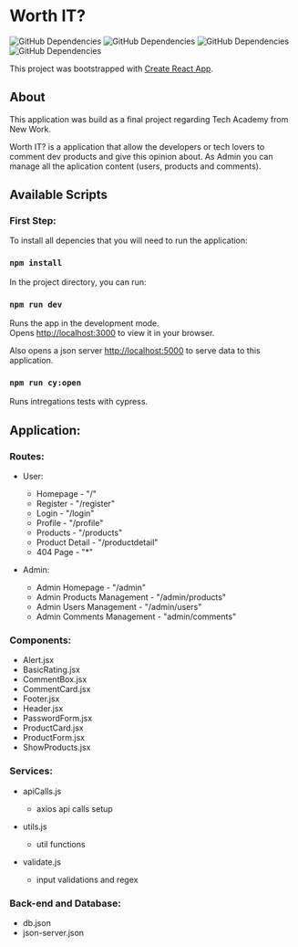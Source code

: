# Worth IT?

![GitHub Dependencies](https://img.shields.io/badge/axios-1.2.1-blue) ![GitHub Dependencies](https://img.shields.io/badge/json--server-0.17.1-red) ![GitHub Dependencies](https://img.shields.io/badge/swiper-8.4.6-green) ![GitHub Dependencies](https://img.shields.io/badge/%40mui-5.11.0-green)


This project was bootstrapped with [Create React App](https://github.com/facebook/create-react-app).

## About 

This application was build as a final project regarding Tech Academy from New Work.

Worth IT? is a application that allow the developers or tech lovers to comment dev products and give this opinion about. As Admin you can manage all the aplication content (users, products and comments). 

## Available Scripts

### First Step:

To install all depencies that you will need to run the application:

### `npm install`


In the project directory, you can run:

### `npm run dev`

Runs the app in the development mode.\
Opens [http://localhost:3000](http://localhost:3000) to view it in your browser.

Also opens a json server [http://localhost:5000](http://localhost:5000) to serve data to this application.

### `npm run cy:open`

Runs intregations tests with cypress.

## Application:

### Routes:
 
 - User:

    * Homepage - "/"
    * Register - "/register"
    * Login - "/login"
    * Profile - "/profile"
    * Products - "/products"
    * Product Detail - "/productdetail"
    * 404 Page - "*"

- Admin:

    * Admin Homepage - "/admin"
    * Admin Products Management - "/admin/products"
    * Admin Users Management - "/admin/users"
    * Admin Comments Management - "admin/comments"

### Components:

- Alert.jsx
- BasicRating.jsx
- CommentBox.jsx
- CommentCard.jsx
- Footer.jsx
- Header.jsx
- PasswordForm.jsx
- ProductCard.jsx
- ProductForm.jsx
- ShowProducts.jsx

### Services:

- apiCalls.js
    * axios api calls setup

- utils.js
    * util functions

- validate.js
    * input validations and regex

### Back-end and Database:

- db.json
- json-server.json



    

